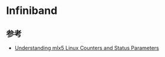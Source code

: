 # Infiniband

## 参考

* [Understanding mlx5 Linux Counters and Status Parameters](https://community.mellanox.com/docs/DOC-2572#jive_content_id_Counter_Description)
